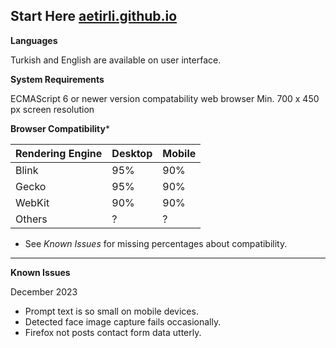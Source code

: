 **Start Here**
[aetirli.github.io](https://aetirli.github.io/)
--
**Languages**

Turkish and English are available on user interface.

**System Requirements**

ECMAScript 6 or newer version compatability web browser 
Min. 700 x 450 px screen resolution

**Browser Compatibility***

|Rendering Engine |Desktop|Mobile|
|--|--|--|
|Blink|95%|90%|
|Gecko|95%|90%|
|WebKit|90%|90%|
|Others|?|?|

* See *Known Issues* for missing percentages about compatibility.
---
**Known Issues**

December 2023

 - Prompt text is so small on mobile devices.
 - Detected face image capture fails occasionally.
 - Firefox not posts contact form data utterly.
